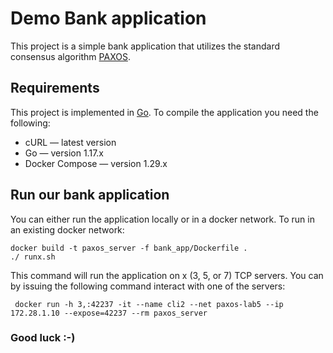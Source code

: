 # Demo Bank application

This project is a simple bank application that utilizes the standard consensus algorithm [PAXOS](https://lamport.azurewebsites.net/pubs/paxos-simple.pdf).</br>

## Requirements
This project is implemented in [Go](https://golang.org/). To compile the application you need the following:<br>

- cURL — latest version
- Go — version 1.17.x
- Docker Compose — version 1.29.x <br/>


## Run our bank application
You can either run the application locally or in a docker network. To run in an existing docker network:<br>

```shell
docker build -t paxos_server -f bank_app/Dockerfile .
./ runx.sh
```

This command will run the application on x (3, 5, or 7) TCP servers. You can by issuing the following command interact with one of the servers:<br>

```shell
 docker run -h 3,:42237 -it --name cli2 --net paxos-lab5 --ip 172.28.1.10 --expose=42237 --rm paxos_server
```

### Good luck :-)
